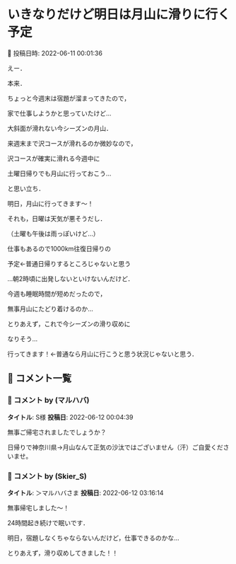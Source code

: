 # いきなりだけど明日は月山に滑りに行く予定

📅 投稿日時: 2022-06-11 00:01:36

えー．


本来．


ちょっと今週末は宿題が溜まってきたので，


家で仕事しようかと思っていたけど…





大斜面が滑れない今シーズンの月山．


来週末まで沢コースが滑れるのか微妙なので，


沢コースが確実に滑れる今週中に


土曜日帰りでも月山に行っておこう…


と思い立ち．





明日，月山に行ってきます～！





それも，日曜は天気が悪そうだし．


（土曜も午後は雨っぽいけど…）


仕事もあるので1000km往復日帰りの


予定←普通日帰りするところじゃないと思う





…朝2時頃に出発しないといけないんだけど．


今週も睡眠時間が短めだったので，


無事月山にたどり着けるのか…





とりあえず，これで今シーズンの滑り収めに


なりそう…


行ってきます！←普通なら月山に行こうと思う状況じゃないと思う．

## 💬 コメント一覧

### 💬 コメント by (マルハバ)
**タイトル**: S様
**投稿日**: 2022-06-12 00:04:39

無事ご帰宅されましたでしょうか？

日帰りで神奈川県→月山なんて正気の沙汰ではございません（汗）ご自愛くださいませ。

### 💬 コメント by (Skier_S)
**タイトル**: ＞マルハバさま
**投稿日**: 2022-06-12 03:16:14

無事帰宅しました～！

24時間起き続けで眠いです．

明日，宿題しなくちゃならないんだけど，仕事できるのかな…

とりあえず，滑り収めしてきました！！

